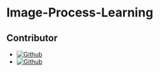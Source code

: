 # Image-Process-Learning
 
## Contributor

- [![Github](https://img.shields.io/github/followers/BearKS?label=BearKS&style=social)](https://github.com/BearKS)
- [![Github](https://img.shields.io/github/followers/FlamelDrop?label=FlamelDrop&style=social)](https://github.com/FlamelDrop)
